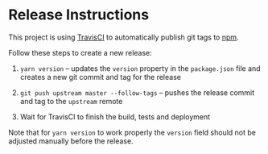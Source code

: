# Release Instructions

This project is using [TravisCI](https://travis-ci.org/) to automatically
publish git tags to [npm](https://www.npmjs.com/).

Follow these steps to create a new release:

1) `yarn version` – updates the `version` property in the `package.json`
   file and creates a new git commit and tag for the release

2) `git push upstream master --follow-tags` – pushes the release commit and
   tag to the `upstream` remote

3) Wait for TravisCI to finish the build, tests and deployment

Note that for `yarn version` to work properly the `version` field should not
be adjusted manually before the release.

